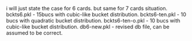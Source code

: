 i will just state the case for 6 cards. but same for 7 cards situation.
bckts6.pkl - 15bucs with cubic-like bucket distribution.
bckts6-ten.pkl - 10 bucs with quadratic bucket distribution.
bckts6-ten-o.pkl - 10 bucs with cubic-like bucket distribution.
db6-new.pkl - revised db file, can be assumed to be correct.
